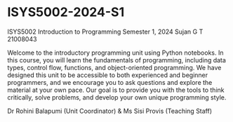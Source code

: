# ISYS5002-2024-S1
ISYS5002 Introduction to Programming Semester 1, 2024 Sujan G T 21008043

Welcome to the introductory programming unit using Python notebooks. In this course, you will learn the fundamentals of programming, including data types, control flow, functions, and object-oriented programming.
We have designed this unit to be accessible to both experienced and beginner programmers, and we encourage you to ask questions and explore the material at your own pace. Our goal is to provide you with the tools to think critically, solve problems, and develop your own unique programming style.

Dr Rohini Balapumi (Unit Coordinator) & Ms Sisi Provis (Teaching Staff)

